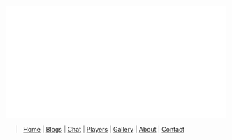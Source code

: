 ![](/www/logo.png)

> [Home](/index.html) | [Blogs](/blogs.html) | [Chat](https://riot.im/app/#/room/#lut:matrix.org) | [Players](/players.html) | [Gallery](/gallery.html) | [About](/about.html) | [Contact](/contact.html)

